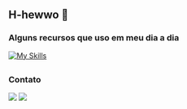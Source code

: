 ## H-hewwo 👋

### Alguns recursos que uso em meu dia a dia
[![My Skills](https://skillicons.dev/icons?i=python,cs,nodejs,html,css,aws,mongodb,blender)](https://skillicons.dev)

##
### Contato
<div> 
  <a href = "https://www.linkedin.com/in/marcoditoro" target="_blank"><img src="https://img.shields.io/badge/-LinkedIn-%230077B5?style=for-the-badge&logo=linkedin&logoColor=white" target="_blank"></a> 
  <a href = "mailto:marco.renzo@ges.inatel.br"><img src="https://img.shields.io/badge/Microsoft_Outlook-0078D4?style=for-the-badge&logo=microsoft-outlook&logoColor=white" target="_blank"></a>
</div>
